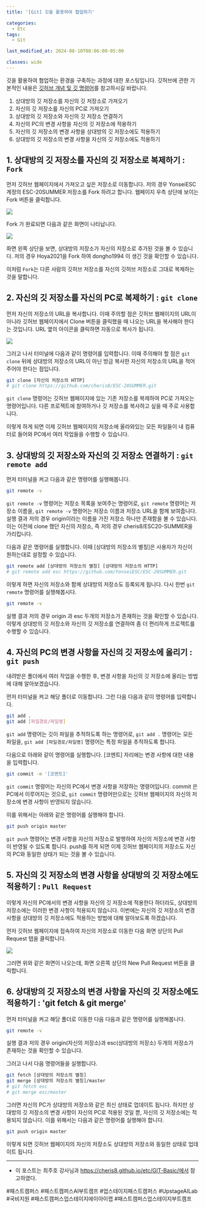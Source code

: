 ```yaml
---
title: '[Git] 깃을 활용하여 협업하기'

categories:
  - Etc
tags:
  - Git

last_modified_at: 2024-08-10T08:06:00-05:00

classes: wide
---
```


깃을 활용하여 협업하는 환경을 구축하는 과정에 대한 포스팅입니다. 깃허브에 관한 기본적인 내용은 [깃허브 개념 및 깃 명령어]({{site.url}}/etc/Git_Basic/)를 참고하시길 바랍니다.

1. 상대방의 깃 저장소를 자신의 깃 저장소로 가져오기
2. 자신의 깃 저장소를 자신의 PC로 가져오기
3. 상대방의 깃 저장소와 자신의 깃 저장소 연결하기
4. 자신의 PC의 변경 사항을 자신의 깃 저장소에 적용하기
5. 자신의 깃 저장소의 변경 사항을 상대방의 깃 저장소에도 적용하기
6. 상대방의 깃 저장소의 변경 사항을 자신의 깃 저장소에도 적용하기

## 1. 상대방의 깃 저장소를 자신의 깃 저장소로 복제하기 : `Fork`

먼저 깃허브 웹페이지에서 가져오고 싶은 저장소로 이동합니다. 저의 경우 YonseiESC 계정의 ESC-20SUMMER 저장소를 Fork 하려고 합니다. 웹페이지 우측 상단에 보이는 Fork 버튼을 클릭합니다.

![]({{site.url}}/assets/images/git_collabo_1.png)

Fork 가 완료되면 다음과 같은 화면이 나타납니다.

![]({{site.url}}/assets/images/git_collabo_2.png)

화면 왼쪽 상단을 보면, 상대방의 저장소가 자신의 저장소로 추가된 것을 볼 수 있습니다. 저의 경우 Hoya2021을 Fork 하여 dongho1994 이 생긴 것을 확인할 수 있습니다.

이처럼 `Fork`는 다른 사람의 깃허브 저장소를 자신의 깃허브 저장소로 그대로 복제하는 것을 말합니다.

## 2. 자신의 깃 저장소를 자신의 PC로 복제하기 : `git clone`

먼저 자신의 저장소의 URL을 복사합니다. 이때 주의할 점은 깃허브 웹페이지의 URL이 아니라 깃허브 웹페이지에서 Clone 버튼을 클릭했을 때 나오는 URL을 복사해야 한다는 것입니다. URL 옆의 아이콘을 클릭하면 자동으로 복사가 됩니다.

![]({{site.url}}/assets/images/git_collabo_3.png)

그러고 나서 터미널에 다음과 같이 명령어를 입력합니다. 이때 주의해야 할 점은 `git clone` 뒤에 상대방의 저장소의 URL이 아닌 방금 복사한 자신의 저장소의 URL을 적어주어야 한다는 점입니다.

```bash
git clone [자신의 저장소의 HTTP]
# git clone https://github.com/cheris8/ESC-20SUMMER.git
```

`git clone` 명령어는 깃허브 웹페이지에 있는 기존 저장소를 복제하여 PC로 가져오는 명령어입니다. 다른 프로젝트에 참여하거나 깃 저장소를 복사하고 싶을 때 주로 사용합니다.

이렇게 하게 되면 이제 깃허브 웹페이지의 저장소에 올라와있는 모든 파일들이 내 컴퓨터로 들어와 PC에서 여러 작업들을 수행할 수 있습니다.

## 3. 상대방의 깃 저장소와 자신의 깃 저장소 연결하기 : `git remote add`

먼저 터미널을 켜고 다음과 같은 명령어를 실행해봅니다.

```bash
git remote -v
```

`git remote -v` 명령어는 저장소 목록을 보여주는 명령어로, `git remote` 명령어는 저장소 이름을, `git remote -v` 명령어는 저장소 이름과 저장소 URL을 함께 보여줍니다. 실행 결과 저의 경우 origin이라는 이름을 가진 저장소 하나만 존재함을 볼 수 있습니다. 이는 이전에 clone 했던 자신의 저장소, 즉 저의 경우 cheris8/ESC20-SUMMER을 가리킵니다.

다음과 같은 명령어를 실행합니다. 이때 [상대방의 저장소의 별칭]은 사용자가 자신이 원하는대로 설정할 수 있습니다.

```bash
git remote add [상대방의 저장소의 별칭] [상대방의 저장소의 HTTP]
# git remote add esc https://github.com/YonseiESC/ESC-20SUMMER.git
```

이렇게 하면 자신의 저장소와 함께 상대방의 저장소도 등록되게 됩니다. 다시 한번 `git remote` 명령어를 실행해봅시다.

```bash
git remote -v
```

실행 결과 저의 경우 origin 과 esc 두개의 저장소가 존재하는 것을 확인할 수 있습니다. 이렇게 상대방의 깃 저장소와 자신의 깃 저장소를 연결하여 좀 더 편리하게 프로젝트를 수행할 수 있습니다.

## 4. 자신의 PC의 변경 사항을 자신의 깃 저장소에 올리기 : `git push`

내려받은 폴더에서 여러 작업을 수행한 후, 변경 사항을 자신의 깃 저장소에 올리는 방법에 대해 알아보겠습니다.

먼저 터미널을 켜고 해당 폴더로 이동합니다. 그런 다음 다음과 같이 명령어를 입력합니다.

```bash
git add .
git add [파일경로/파일명]
```

`git add` 명령어는 깃이 파일을 추적하도록 하는 명령어로, `git add .` 명령어는 모든 파일을, `git add [파일경로/파일명]` 명령어는 특정 파일을 추적하도록 합니다.

다음으로 아래와 같이 명령어를 실행합니다. [코멘트] 자리에는 변경 사항에 대한 내용을 입력합니다.

```bash
git commit -m '[코멘트]'
```

`git commit` 명령어는 자신의 PC에서 변경 사항을 저장하는 명령어입니다. commit 은 PC에서 이루어지는 것으로, `git commit` 명령어만으로는 깃허브 웹페이지의 자신의 저장소에 변경 사항이 반영되지 않습니다.

이를 위해서는 아래와 같은 명령어를 실행해야 합니다.

```bash
git push origin master
```

`git push` 명령어는 변경 사항을 자신의 저장소로 발행하여 자신의 저장소에 변경 사항이 반영될 수 있도록 합니다. push를 하게 되면 이제 깃허브 웹페이지의 저장소도 자신의 PC와 동일한 상태가 되는 것을 볼 수 있습니다.

## 5. 자신의 깃 저장소의 변경 사항을 상대방의 깃 저장소에도 적용하기 : `Pull Request`

이렇게 자신의 PC에서의 변경 사항을 자신의 깃 저장소에 적용한다 하더라도, 상대방의 저장소에는 이러한 변경 사항이 적용되지 않습니다. 이번에는 자신의 깃 저장소의 변경 사항을 상대방의 깃 저장소에도 적용하는 방법에 대해 알아보도록 하겠습니다.

먼저 깃허브 웹페이지에 접속하여 자신의 저장소로 이동한 다음 화면 상단의 Pull Request 탭을 클릭합니다.

![]({{site.url}}/assets/images/git_collabo_4.png)

그러면 위와 같은 화면이 나오는데, 화면 오른쪽 상단의 New Pull Request 버튼을 클릭합니다.

## 6. 상대방의 깃 저장소의 변경 사항을 자신의 깃 저장소에도 적용하기 : 'git fetch & git merge'

먼저 터미널을 켜고 해당 폴더로 이동한 다음 다음과 같은 명령어를 실행해봅니다.

```bash
git remote -v
```

실행 결과 저의 경우 origin(자신의 저장소)과 esc(상대방의 저장소) 두개의 저장소가 존재하는 것을 확인할 수 있습니다.

그러고 나서 다음 명령어들을 실행합니다.

```bash
git fetch [상대방의 저장소의 별칭]
git merge [상대방의 저장소의 별칭]/master
# git fetch esc
# git merge esc/master
```

그러면 자신의 PC가 상대방의 저장소와 같은 최신 상태로 업데이트 됩니다. 하지만 상대방의 깃 저장소의 변경 사항이 자신의 PC로 적용된 것일 뿐, 자신의 깃 저장소에는 적용되지 않습니다. 이를 위해서는 다음과 같은 명령어를 실행해야 합니다.

```bash
git push origin master
```

이렇게 되면 깃허브 웹페이지의 자신의 저장소도 상대방의 저장소와 동일한 상태로 업데이트 됩니다.

-------------------
* 이 포스트는 최주호 강사님과 https://cheris8.github.io/etc/GIT-Basic/에서 참고하였다.

#패스트캠퍼스 #패스트캠퍼스AI부트캠프 #업스테이지패스트캠퍼스 #UpstageAILab #국비지원 #패스트캠퍼스업스테이지에이아이랩 #패스트캠퍼스업스테이지부트캠프
